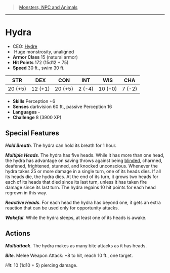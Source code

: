 ﻿---
!MonsterItem
Family: MonsterVO
Type: monstrosity
Size: Huge
Alignment: unaligned
ArmorClass: 15 (natural armor)
HitPoints: 172 (15d12 + 75)
Speed: 30 ft., swim 30 ft.
Strength: 20 (+5)
Dexterity: 12 (+1)
Constitution: 20 (+5)
Intelligence: ' 2 (-4)'
Wisdom: 10 (+0)
Charisma: ' 7 (-2)'
Skills: Perception +6
Senses: darkvision 60 ft., passive Perception 16
Languages: '-'
Challenge: 8 (3900 XP)
Id: monsters_vo.md#hydra
ParentLink: monsters_vo.md#monsters-npc-and-animals
Name: Hydra
ParentName: Monsters, NPC and Animals
NameLevel: 1
AltName: '[Hydre](hd_monsters_hydre.md)'
Attributes:
  Name: Hydra
  Markdown: >+
    # <!--Name-->Hydra<!--/Name-->


    - CEO: <!--AltName-->[Hydre](hd_monsters_hydre.md)<!--/AltName-->

    -  <!--Size-->Huge<!--/Size--> <!--Type-->monstrosity<!--/Type-->, <!--Alignment-->unaligned<!--/Alignment-->

    - **Armor Class** <!--ArmorClass-->15 (natural armor)<!--/ArmorClass-->

    - **Hit Points** <!--HitPoints-->172 (15d12 + 75)<!--/HitPoints-->

    - **Speed** <!--Speed-->30 ft., swim 30 ft.<!--/Speed-->


    |STR|DEX|CON|INT|WIS|CHA|

    |---|---|---|---|---|---|

    |<!--Strength-->20 (+5)<!--/Strength-->|<!--Dexterity-->12 (+1)<!--/Dexterity-->|<!--Constitution-->20 (+5)<!--/Constitution-->|<!--Intelligence--> 2 (-4)<!--/Intelligence-->|<!--Wisdom-->10 (+0)<!--/Wisdom-->|<!--Charisma--> 7 (-2)<!--/Charisma-->|


    - **Skills** <!--Skills-->Perception +6<!--/Skills-->

    - **Senses** <!--Senses-->darkvision 60 ft., passive Perception 16<!--/Senses-->

    - **Languages** <!--Languages-->-<!--/Languages-->

    - **Challenge** <!--Challenge-->8 (3900 XP)<!--/Challenge-->


    ## Special Features


    **_Hold Breath_**. The hydra can hold its breath for 1 hour.


    **_Multiple Heads_**. The hydra has five heads. While it has more than one head, the hydra has advantage on saving throws against being [blinded](srd_conditions_blinded.md), charmed, deafened, frightened, stunned, and knocked unconscious. Whenever the hydra takes 25 or more damage in a single turn, one of its heads dies. If all its heads die, the hydra dies. At the end of its turn, it grows two heads for each of its heads that died since its last turn, unless it has taken fire damage since its last turn. The hydra regains 10 hit points for each head regrown in this way.


    **_Reactive Heads_**. For each head the hydra has beyond one, it gets an extra reaction that can be used only for opportunity attacks.


    **_Wakeful_**. While the hydra sleeps, at least one of its heads is awake.


    ## Actions


    **_Multiattack_**. The hydra makes as many bite attacks as it has heads.


    **_Bite_**. Melee Weapon Attack: +8 to hit, reach 10 ft., one target.


    _Hit_: 10 (1d10 + 5) piercing damage.

  AltName: '[Hydre](hd_monsters_hydre.md)'
  Size: Huge
  Type: monstrosity
  Alignment: unaligned
  ArmorClass: 15 (natural armor)
  HitPoints: 172 (15d12 + 75)
  Speed: 30 ft., swim 30 ft.
  Strength: 20 (+5)
  Dexterity: 12 (+1)
  Constitution: 20 (+5)
  Intelligence: ' 2 (-4)'
  Wisdom: 10 (+0)
  Charisma: ' 7 (-2)'
  Skills: Perception +6
  Senses: darkvision 60 ft., passive Perception 16
  Languages: '-'
  Challenge: 8 (3900 XP)
AttributesDictionary: >+
  Name: Hydra

  Markdown: >+

    # <!--Name-->Hydra<!--/Name-->





    - CEO: <!--AltName-->[Hydre](hd_monsters_hydre.md)<!--/AltName-->



    -  <!--Size-->Huge<!--/Size--> <!--Type-->monstrosity<!--/Type-->, <!--Alignment-->unaligned<!--/Alignment-->



    - **Armor Class** <!--ArmorClass-->15 (natural armor)<!--/ArmorClass-->



    - **Hit Points** <!--HitPoints-->172 (15d12 + 75)<!--/HitPoints-->



    - **Speed** <!--Speed-->30 ft., swim 30 ft.<!--/Speed-->





    |STR|DEX|CON|INT|WIS|CHA|



    |---|---|---|---|---|---|



    |<!--Strength-->20 (+5)<!--/Strength-->|<!--Dexterity-->12 (+1)<!--/Dexterity-->|<!--Constitution-->20 (+5)<!--/Constitution-->|<!--Intelligence--> 2 (-4)<!--/Intelligence-->|<!--Wisdom-->10 (+0)<!--/Wisdom-->|<!--Charisma--> 7 (-2)<!--/Charisma-->|





    - **Skills** <!--Skills-->Perception +6<!--/Skills-->



    - **Senses** <!--Senses-->darkvision 60 ft., passive Perception 16<!--/Senses-->



    - **Languages** <!--Languages-->-<!--/Languages-->



    - **Challenge** <!--Challenge-->8 (3900 XP)<!--/Challenge-->





    ## Special Features





    **_Hold Breath_**. The hydra can hold its breath for 1 hour.





    **_Multiple Heads_**. The hydra has five heads. While it has more than one head, the hydra has advantage on saving throws against being [blinded](srd_conditions_blinded.md), charmed, deafened, frightened, stunned, and knocked unconscious. Whenever the hydra takes 25 or more damage in a single turn, one of its heads dies. If all its heads die, the hydra dies. At the end of its turn, it grows two heads for each of its heads that died since its last turn, unless it has taken fire damage since its last turn. The hydra regains 10 hit points for each head regrown in this way.





    **_Reactive Heads_**. For each head the hydra has beyond one, it gets an extra reaction that can be used only for opportunity attacks.





    **_Wakeful_**. While the hydra sleeps, at least one of its heads is awake.





    ## Actions





    **_Multiattack_**. The hydra makes as many bite attacks as it has heads.





    **_Bite_**. Melee Weapon Attack: +8 to hit, reach 10 ft., one target.





    _Hit_: 10 (1d10 + 5) piercing damage.



  AltName: '[Hydre](hd_monsters_hydre.md)'

  Size: Huge

  Type: monstrosity

  Alignment: unaligned

  ArmorClass: 15 (natural armor)

  HitPoints: 172 (15d12 + 75)

  Speed: 30 ft., swim 30 ft.

  Strength: 20 (+5)

  Dexterity: 12 (+1)

  Constitution: 20 (+5)

  Intelligence: ' 2 (-4)'

  Wisdom: 10 (+0)

  Charisma: ' 7 (-2)'

  Skills: Perception +6

  Senses: darkvision 60 ft., passive Perception 16

  Languages: '-'

  Challenge: 8 (3900 XP)

---
> [Monsters, NPC and Animals](srd_monsters.md)

---

# Hydra

- CEO: [Hydre](hd_monsters_hydre.md)
-  Huge monstrosity, unaligned
- **Armor Class** 15 (natural armor)
- **Hit Points** 172 (15d12 + 75)
- **Speed** 30 ft., swim 30 ft.

|STR|DEX|CON|INT|WIS|CHA|
|---|---|---|---|---|---|
|20 (+5)|12 (+1)|20 (+5)| 2 (-4)|10 (+0)| 7 (-2)|

- **Skills** Perception +6
- **Senses** darkvision 60 ft., passive Perception 16
- **Languages** -
- **Challenge** 8 (3900 XP)

## Special Features

**_Hold Breath_**. The hydra can hold its breath for 1 hour.

**_Multiple Heads_**. The hydra has five heads. While it has more than one head, the hydra has advantage on saving throws against being [blinded](srd_conditions_blinded.md), charmed, deafened, frightened, stunned, and knocked unconscious. Whenever the hydra takes 25 or more damage in a single turn, one of its heads dies. If all its heads die, the hydra dies. At the end of its turn, it grows two heads for each of its heads that died since its last turn, unless it has taken fire damage since its last turn. The hydra regains 10 hit points for each head regrown in this way.

**_Reactive Heads_**. For each head the hydra has beyond one, it gets an extra reaction that can be used only for opportunity attacks.

**_Wakeful_**. While the hydra sleeps, at least one of its heads is awake.

## Actions

**_Multiattack_**. The hydra makes as many bite attacks as it has heads.

**_Bite_**. Melee Weapon Attack: +8 to hit, reach 10 ft., one target.

_Hit_: 10 (1d10 + 5) piercing damage.

